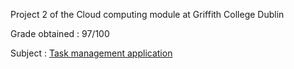 Project 2 of the Cloud computing module at Griffith College Dublin 

Grade obtained : 97/100

Subject : [Task management application](./assignment-01.pdf)